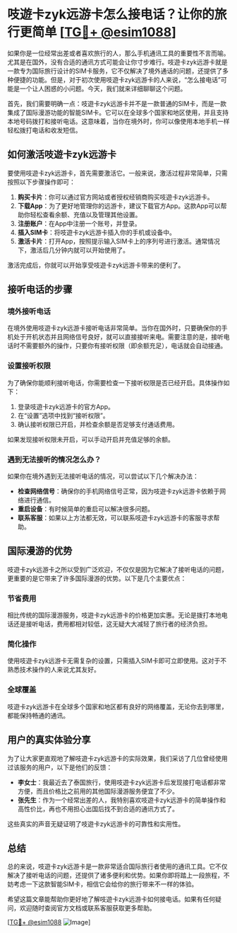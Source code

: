 # 吱遊卡zyk远游卡怎么接电话？让你的旅行更简单 [[TG💪+ @esim1088](https://t.me/s/esim1088)]

如果你是一位经常出差或者喜欢旅行的人，那么手机通讯工具的重要性不言而喻。尤其是在国外，没有合适的通讯方式可能会让你寸步难行。吱遊卡zyk远游卡就是一款专为国际旅行设计的SIM卡服务，它不仅解决了境外通话的问题，还提供了多种便捷的功能。但是，对于初次使用吱遊卡zyk远游卡的人来说，“怎么接电话”可能是一个让人困惑的小问题。今天，我们就来详细聊聊这个问题。

首先，我们需要明确一点：吱遊卡zyk远游卡并不是一款普通的SIM卡，而是一款集成了国际漫游功能的智能SIM卡。它可以在全球多个国家和地区使用，并且支持本地号码拨打和接听电话。这意味着，当你在境外时，你可以像使用本地手机一样轻松拨打电话和收发短信。

## 如何激活吱遊卡zyk远游卡

要使用吱遊卡zyk远游卡，首先需要激活它。一般来说，激活过程非常简单，只需按照以下步骤操作即可：

1. **购买卡片**：你可以通过官方网站或者授权经销商购买吱遊卡zyk远游卡。
2. **下载App**：为了更好地管理你的远游卡，建议下载官方App。这款App可以帮助你轻松查看余额、充值以及管理其他设置。
3. **注册账户**：在App中注册一个账号，并登录。
4. **插入SIM卡**：将吱遊卡zyk远游卡插入你的手机或设备中。
5. **激活卡片**：打开App，按照提示输入SIM卡上的序列号进行激活。通常情况下，激活后几分钟内就可以开始使用了。

激活完成后，你就可以开始享受吱遊卡zyk远游卡带来的便利了。

## 接听电话的步骤

### 境外接听电话

在境外使用吱遊卡zyk远游卡接听电话非常简单。当你在国外时，只要确保你的手机处于开机状态并且网络信号良好，就可以直接接听来电。需要注意的是，接听电话时不需要额外的操作，只要你有接听权限（即余额充足），电话就会自动接通。

### 设置接听权限

为了确保你能顺利接听电话，你需要检查一下接听权限是否已经开启。具体操作如下：

1. 登录吱遊卡zyk远游卡的官方App。
2. 在“设置”选项中找到“接听权限”。
3. 确认接听权限已开启，并检查余额是否足够支付通话费用。

如果发现接听权限未开启，可以手动开启并充值足够的余额。

### 遇到无法接听的情况怎么办？

如果你在境外遇到无法接听电话的情况，可以尝试以下几个解决办法：

- **检查网络信号**：确保你的手机网络信号正常，因为吱遊卡zyk远游卡依赖于网络进行通信。
- **重启设备**：有时候简单的重启可以解决很多问题。
- **联系客服**：如果以上方法都无效，可以联系吱遊卡zyk远游卡的客服寻求帮助。

## 国际漫游的优势

吱遊卡zyk远游卡之所以受到广泛欢迎，不仅仅是因为它解决了接听电话的问题，更重要的是它带来了许多国际漫游的优势。以下是几个主要优点：

### 节省费用

相比传统的国际漫游服务，吱遊卡zyk远游卡的价格更加实惠。无论是拨打本地电话还是接听电话，费用都相对较低，这无疑大大减轻了旅行者的经济负担。

### 简化操作

使用吱遊卡zyk远游卡无需复杂的设置，只需插入SIM卡即可立即使用。这对于不熟悉技术操作的人来说尤其友好。

### 全球覆盖

吱遊卡zyk远游卡在全球多个国家和地区都有良好的网络覆盖，无论你去到哪里，都能保持畅通的通讯。

## 用户的真实体验分享

为了让大家更直观地了解吱遊卡zyk远游卡的实际效果，我们采访了几位曾经使用过该服务的用户，以下是他们的反馈：

- **李女士**：我最近去了泰国旅行，使用吱遊卡zyk远游卡后发现接打电话都非常方便，而且价格比之前用的其他国际漫游服务便宜了不少。
- **张先生**：作为一个经常出差的人，我特别喜欢吱遊卡zyk远游卡的简单操作和高性价比，再也不用担心出国后找不到合适的通讯方式了。

这些真实的声音无疑证明了吱遊卡zyk远游卡的可靠性和实用性。

## 总结

总的来说，吱遊卡zyk远游卡是一款非常适合国际旅行者使用的通讯工具。它不仅解决了接听电话的问题，还提供了诸多便利和优势。如果你即将踏上一段旅程，不妨考虑一下这款智能SIM卡，相信它会给你的旅行带来不一样的体验。

希望这篇文章能帮助你更好地了解吱遊卡zyk远游卡如何接电话。如果有任何疑问，欢迎随时查阅官方文档或联系客服获取更多帮助。

[[TG💪+ @esim1088](https://t.me/s/esim1088) ![Image](https://i.postimg.cc/4NQfJmqS/Snipaste-2025-05-13-00-14-12.png)]